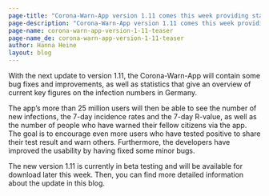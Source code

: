 ```yaml
---
page-title: "Corona-Warn-App version 1.11 comes this week providing statistics on infection numbers in Germany"
page-description: "Corona-Warn-App version 1.11 comes this week providing statistics on infection numbers in Germany"
page-name: corona-warn-app-version-1-11-teaser
page-name_de: corona-warn-app-version-1-11-teaser
author: Hanna Heine
layout: blog
---
```

 
With the next update to version 1.11, the Corona-Warn-App will contain some bug fixes and improvements, as well as statistics that give an overview of current key figures on the infection numbers in Germany. 
 
<!-- overview -->

The app’s more than 25 million users will then be able to see the number of new infections, the 7-day incidence rates and the 7-day R-value, as well as the number of people who have warned their fellow citizens via the app. The goal is to encourage even more users who have tested positive to share their test result and warn others. Furthermore, the developers have improved the usability by having fixed some minor bugs.

The new version 1.11 is currently in beta testing and will be available for download later this week. Then, you can find more detailed information about the update in this blog. 



